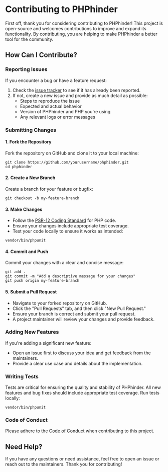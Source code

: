# Contributing to PHPhinder

First off, thank you for considering contributing to PHPhinder! This project is open-source and welcomes contributions to improve and expand its functionality. By contributing, you are helping to make PHPhinder a better tool for the community.

## How Can I Contribute?

### Reporting Issues
If you encounter a bug or have a feature request:
1. Check the [issue tracker](https://github.com/yourusername/phphinder/issues) to see if it has already been reported.
2. If not, create a new issue and provide as much detail as possible:
   - Steps to reproduce the issue
   - Expected and actual behavior
   - Version of PHPhinder and PHP you're using
   - Any relevant logs or error messages

### Submitting Changes
#### 1. Fork the Repository
Fork the repository on GitHub and clone it to your local machine:
```
git clone https://github.com/yourusername/phphinder.git
cd phphinder
```

#### 2. Create a New Branch
Create a branch for your feature or bugfix:
```
git checkout -b my-feature-branch
```

#### 3. Make Changes
- Follow the [PSR-12 Coding Standard](https://www.php-fig.org/psr/psr-12/) for PHP code.
- Ensure your changes include appropriate test coverage.
- Test your code locally to ensure it works as intended:
```
vendor/bin/phpunit
```

#### 4. Commit and Push
Commit your changes with a clear and concise message:
```
git add .
git commit -m "Add a descriptive message for your changes"
git push origin my-feature-branch
```

#### 5. Submit a Pull Request
- Navigate to your forked repository on GitHub.
- Click the "Pull Requests" tab, and then click "New Pull Request."
- Ensure your branch is correct and submit your pull request.
- A project maintainer will review your changes and provide feedback.

### Adding New Features
If you're adding a significant new feature:
- Open an issue first to discuss your idea and get feedback from the maintainers.
- Provide a clear use case and details about the implementation.

### Writing Tests
Tests are critical for ensuring the quality and stability of PHPhinder. All new features and bug fixes should include appropriate test coverage. 
Run tests locally:
```
vendor/bin/phpunit
```

### Code of Conduct
Please adhere to the [Code of Conduct](https://github.com/yourusername/phphinder/blob/main/CODE_OF_CONDUCT.md) when contributing to this project.

## Need Help?
If you have any questions or need assistance, feel free to open an issue or reach out to the maintainers. Thank you for contributing!
